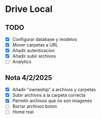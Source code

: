 # Drive Local

## TODO

- [x] Configurar database y modelos
- [x] Mover carpetas a URL
- [x] Añadir autenticacíon
- [x] Añadir subir archivos
- [ ] Analytics

## Nota 4/2/2025

- [x] Añadir "owneship" a archivos y carpetas
- [x] Subir archivos a la carpeta correcta
- [x] Permitir archivos que no son imagenes
- [ ] Borrar archivos boton
- [ ] Home real
